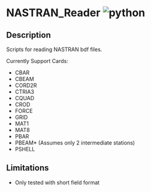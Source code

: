 # NASTRAN_Reader ![python](https://img.shields.io/badge/python-3.6+-blue)

## Description
Scripts for reading NASTRAN bdf files.

Currently Support Cards:
- CBAR
- CBEAM
- CORD2R
- CTRIA3
- CQUAD
- CROD
- FORCE
- GRID
- MAT1
- MAT8
- PBAR
- PBEAM* (Assumes only 2 intermediate stations)
- PSHELL


## Limitations
- Only tested with short field format
